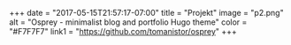 +++
date = "2017-05-15T21:57:17-07:00"
title = "Projekt"
image = "p2.png"
alt = "Osprey - minimalist blog and portfolio Hugo theme"
color = "#F7F7F7"
link1 = "https://github.com/tomanistor/osprey"
+++
